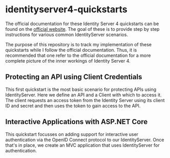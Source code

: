 # identityserver4-quickstarts

The official documentation for these Identity Server 4 quickstarts can be found on the [official website](https://docs.identityserver.io/en/latest/quickstarts/0_overview.html). The goal of these is to provide step by step instructions for various common IdentityServer scenarios.

The purpose of this repository is to track my implementation of these quickstarts while I follow the official documentation. Thus, it is recommended that one refer to the official documentation for a more complete picture of the inner workings of Identity Server 4.

## Protecting an API using Client Credentials

This first quickstart is the most basic scenario for protecting APIs using IdentityServer. Here we define an API and a Client with which to access it. The client requests an access token from the Identity Server using its client ID and secret and then uses the token to gain access to the API.

## Interactive Applications with ASP.NET Core

This quickstart focusses on adding support for interactive user authentication via the OpenID Connect protocol to our IdentityServer. Once that's in place, we create an MVC application that uses IdentityServer for authentication.
